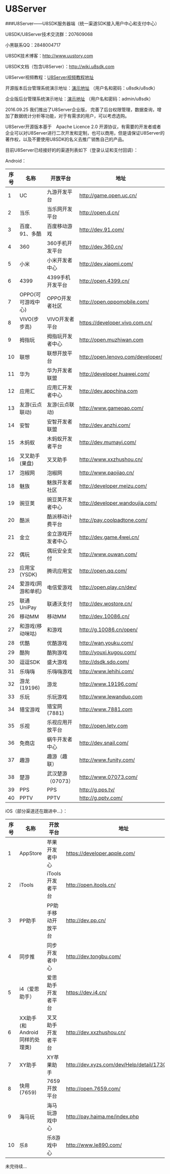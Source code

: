 # U8Server
###U8Server——U8SDK服务器端（统一渠道SDK接入用户中心和支付中心）

U8SDK/U8Server技术交流群：207609068

小黑联系QQ：2848004717

U8SDK技术博客：http://www.uustory.com

U8SDK文档（包含U8Server）：http://wiki.u8sdk.com

U8Server视频教程：[U8Server视频教程地址](http://www.chuanke.com/?mod=school&act=show&do=course&sid=2869716)

开源版本后台管理系统演示地址：[演示地址](http://121.42.144.254:8080/u8server_u/admin/index) （用户名和密码：u8sdk/u8sdk）

企业版后台管理系统演示地址：[演示地址](http://121.42.144.254:8080/u8server/admin/index) （用户名和密码：admin/u8sdk）


2016.09.25 我们推出了U8Server企业版， 完善了后台权限管理，数据查询，增加了数据统计分析等功能，对于有需求的用户，可以考虑选购。


U8Server开源版本基于　Apache Licence 2.0 开源协议，有需要的开发者或者企业可以对U8Server进行二次开发和定制，也可以商用，但是请保证U8Server的著作权，以及不要使用U8SDK的名义去推广销售自己的产品。




目前U8Server已经接好的的渠道列表如下（登录认证和支付回调）：


Android：

序号 | 名称 | 开放平台 | 地址
-----|------|----------|------
1|UC| 九游开发平台|http://game.open.uc.cn/
2|当乐|当乐网开发平台|http://open.d.cn/
3|百度、91、多酷|百度移动游戏|http://dev.91.com/
4|360| 360手机开发平台|http://dev.360.cn/
5|小米|小米开发者中心|http://dev.xiaomi.com/
6|4399|4399手机开发平台|http://open.4399.cn/
7|OPPO(可可游戏中心)|OPPO开发者社区|http://open.oppomobile.com/
8|VIVO(步步高)|VIVO开发者平台|https://developer.vivo.com.cn/
9|拇指玩|拇指玩开发者中心|http://open.muzhiwan.com
10|联想|联想开放平台|http://open.lenovo.com/developer/
11|华为|华为开发者联盟|http://developer.huawei.com/
12|应用汇|应用汇开发者中心|http://dev.appchina.com
13|友游(云点联动)|友游(云点联动)|http://www.gameoao.com/
14|安智|安智开发者联盟|http://dev.anzhi.com/
15|木蚂蚁|木蚂蚁开发者平台|http://dev.mumayi.com/
16|叉叉助手(果盘)|叉叉助手|http://www.xxzhushou.cn/
17|泡椒网|泡椒网|http://www.paojiao.cn/
18|魅族|魅族开发者社区|http://developer.meizu.com/
19|豌豆荚|豌豆荚开发者中心|http://developer.wandoujia.com/
20|酷派|酷派移动计费平台|http://pay.coolpadtone.com/
21|金立|金立游戏开发者中心|http://dev.game.4wei.cn/
22|偶玩|偶玩安全支付|http://www.ouwan.com/
23|应用宝(YSDK)|腾讯应用宝|http://open.qq.com/
24|爱游戏(网游和单机)|电信爱游戏|http://open.play.cn/dev/
25|联通UniPay|联通沃支付|http://dev.wostore.cn/
26|移动MM|移动MM|http://dev.10086.cn/
27|和游戏(移动咪咕)|和游戏|http://g.10086.cn/open/
28|优酷|优酷游戏|http://wan.youku.com/
29|酷狗|酷狗游戏|http://youxi.kugou.com/
30|逗逗SDK|盛大游戏|http://dsdk.sdo.com/
31|乐嗨嗨|乐嗨嗨游戏|http://www.lehihi.com/
32|游龙(19196)|游龙|http://www.19196.com/
33|乐玩|乐玩游戏|http://www.lewanduo.com
34|猎宝游戏|猎宝网(7881)|http://www.7881.com
35|乐视|乐视应用开放平台|http://open.letv.com
36|免商店|蜗牛开发者中心|http://dev.snail.com/
37|趣游|趣游（趣联）|http://www.funity.com/
38|楚游|武汉楚游（07073）|http://www.07073.com/
39|PPS|PPS|http://g.pps.tv/
40|PPTV|PPTV|http://g.pptv.com/


iOS（部分渠道还在跟进中...）：

序号 | 名称 | 开放平台 | 地址
-----|------|----------|------
1|AppStore| 苹果开发者中心 |https://developer.apple.com/
2|iTools|iTools开发者平台|http://open.itools.cn/
3|PP助手|PP助手移动开放平台|http://dev.pp.cn/
4|同步推| 同步开发者中心|http://dev.tongbu.com/
5|i4（爱思助手）|爱思助手开发者平台|https://dev.i4.cn/
6|XX助手(和Android同样的处理类)|叉叉助手开发者平台|http://dev.xxzhushou.cn/
7|XY助手|XY苹果助手|http://dev.xyzs.com/dev/Help/detail/17308.html
8|快用(7659)|7659开放平台|http://open.7659.com/
9|海马玩|海马玩游戏中心|http://pay.haima.me/index.php
10|乐8|乐8游戏中心|http://www.le890.com/


未完待续...

